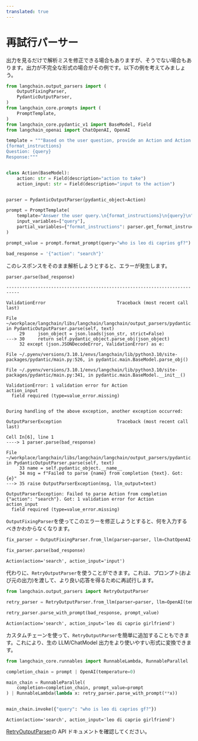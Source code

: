 ```yaml
---
translated: true
---
```


# 再試行パーサー

出力を見るだけで解析ミスを修正できる場合もありますが、そうでない場合もあります。出力が不完全な形式の場合がその例です。以下の例を考えてみましょう。

```python
from langchain.output_parsers import (
    OutputFixingParser,
    PydanticOutputParser,
)
from langchain_core.prompts import (
    PromptTemplate,
)
from langchain_core.pydantic_v1 import BaseModel, Field
from langchain_openai import ChatOpenAI, OpenAI
```

```python
template = """Based on the user question, provide an Action and Action Input for what step should be taken.
{format_instructions}
Question: {query}
Response:"""


class Action(BaseModel):
    action: str = Field(description="action to take")
    action_input: str = Field(description="input to the action")


parser = PydanticOutputParser(pydantic_object=Action)
```

```python
prompt = PromptTemplate(
    template="Answer the user query.\n{format_instructions}\n{query}\n",
    input_variables=["query"],
    partial_variables={"format_instructions": parser.get_format_instructions()},
)
```

```python
prompt_value = prompt.format_prompt(query="who is leo di caprios gf?")
```

```python
bad_response = '{"action": "search"}'
```

このレスポンスをそのまま解析しようとすると、エラーが発生します。

```python
parser.parse(bad_response)
```

```output
---------------------------------------------------------------------------

ValidationError                           Traceback (most recent call last)

File ~/workplace/langchain/libs/langchain/langchain/output_parsers/pydantic.py:30, in PydanticOutputParser.parse(self, text)
     29     json_object = json.loads(json_str, strict=False)
---> 30     return self.pydantic_object.parse_obj(json_object)
     32 except (json.JSONDecodeError, ValidationError) as e:

File ~/.pyenv/versions/3.10.1/envs/langchain/lib/python3.10/site-packages/pydantic/main.py:526, in pydantic.main.BaseModel.parse_obj()

File ~/.pyenv/versions/3.10.1/envs/langchain/lib/python3.10/site-packages/pydantic/main.py:341, in pydantic.main.BaseModel.__init__()

ValidationError: 1 validation error for Action
action_input
  field required (type=value_error.missing)


During handling of the above exception, another exception occurred:

OutputParserException                     Traceback (most recent call last)

Cell In[6], line 1
----> 1 parser.parse(bad_response)

File ~/workplace/langchain/libs/langchain/langchain/output_parsers/pydantic.py:35, in PydanticOutputParser.parse(self, text)
     33 name = self.pydantic_object.__name__
     34 msg = f"Failed to parse {name} from completion {text}. Got: {e}"
---> 35 raise OutputParserException(msg, llm_output=text)

OutputParserException: Failed to parse Action from completion {"action": "search"}. Got: 1 validation error for Action
action_input
  field required (type=value_error.missing)
```

`OutputFixingParser`を使ってこのエラーを修正しようとすると、何を入力するべきかわからなくなります。

```python
fix_parser = OutputFixingParser.from_llm(parser=parser, llm=ChatOpenAI())
```

```python
fix_parser.parse(bad_response)
```

```output
Action(action='search', action_input='input')
```

代わりに、`RetryOutputParser`を使うことができます。これは、プロンプト(および元の出力)を渡して、より良い応答を得るために再試行します。

```python
from langchain.output_parsers import RetryOutputParser
```

```python
retry_parser = RetryOutputParser.from_llm(parser=parser, llm=OpenAI(temperature=0))
```

```python
retry_parser.parse_with_prompt(bad_response, prompt_value)
```

```output
Action(action='search', action_input='leo di caprio girlfriend')
```

カスタムチェーンを使って、`RetryOutputParser`を簡単に追加することもできます。これにより、生の LLM/ChatModel 出力をより使いやすい形式に変換できます。

```python
from langchain_core.runnables import RunnableLambda, RunnableParallel

completion_chain = prompt | OpenAI(temperature=0)

main_chain = RunnableParallel(
    completion=completion_chain, prompt_value=prompt
) | RunnableLambda(lambda x: retry_parser.parse_with_prompt(**x))


main_chain.invoke({"query": "who is leo di caprios gf?"})
```

```output
Action(action='search', action_input='leo di caprio girlfriend')
```

[RetryOutputParser](https://api.python.langchain.com/en/latest/output_parsers/langchain.output_parsers.retry.RetryOutputParser.html#langchain.output_parsers.retry.RetryOutputParser)の API ドキュメントを確認してください。
